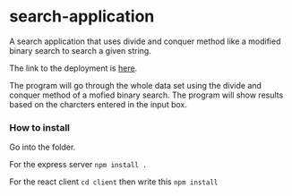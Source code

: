 # search-application
A search application that uses divide and conquer method like a modified binary search to search a given string.

The link to the deployment is [here](https://mysterious-thicket-97046.herokuapp.com).

The program will go through the whole data set using the divide and conquer method of a mofied binary search.
The program will show results based on the charcters entered in the input box.

### How to install
Go into the folder.

For the express server
`npm install .`

For the react client
`cd client`
then write this
`npm install`
